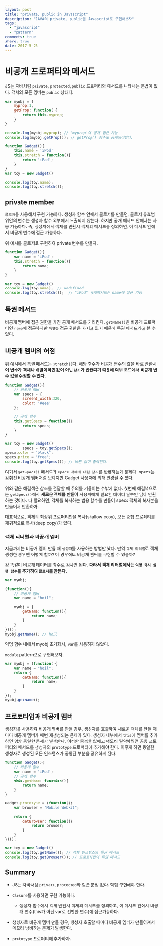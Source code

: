 ```yaml
---
layout: post
title: "private, public in Javascript"
description: "JAVA의 private, public을 Javascript로 구현해보자"
tags:
  - "javascript"
  - "pattern"
comments: true
share: true
date: 2017-5-26
---
```


# 비공개 프로퍼티와 메서드

JS는 자바처럼 `private`, `protected`, `public` 프로퍼티와 메서드를 나타내는 문법이 없다.
객체의 모든 멤버는 `public` 상태다.

```javascript
var myobj = {
	myprop:1,
	getProp: function(){
		return this.myprop;
	}
}

console.log(myobj.myprop); // 'myprop'에 공개 접근 가능
console.log(myobj.getProp()); // getProp() 함수도 공개되어있다.
```

```javascript
function Gadget(){
	this.name = 'iPod',
	this.stretch = function(){
		return 'iPad';
	}
}
var toy = new Gadget();

console.log(toy.name);
console.log(toy.stretch());
```

## private member

`클로저`를 사용해서 구현 가능하다.
생성자 함수 안에서 클로저를 만들면, 클로저 유효범위안의 변수는 생성자 함수 외부에서 노출되지 않는다.
하지만 공개 메서드 안에서는 사용 가능하다.
즉, 생성자에서 객체를 반환시 객체의 메서드를 정의하면, 이 메서드 안에서 비공개 변수에 접근 가능하다.

위 예시를 클로저로 구현하여 private 변수를 만들자.

```javascript
function Gadget(){
	var name = 'iPod';
	this.stretch = function(){
		return name;
	}
}

var toy = new Gadget();
console.log(toy.name);  // undefined
console.log(toy.stretch());  // "iPod" 공개메서드는 name에 접근 가능
```

## 특권 메서드

비공개 멤버에 접근 권한을 가진 공개 메서드를 가리킨다. `getName()`은 비공개 프로퍼티인 `name`에 접근하지만 `특별한` 접근 권한을 가지고 있기 때문에 특권 메서드라고 볼 수 있다.

## 비공개 멤버의 허점

위 예시에서 특권 메서드는 `stretch()`다.
해당 함수가 비공개 변수의 값을 바로 반환시
**이 변수가 객체나 배열이라면 값이 아닌 `참조`가 반환되기 때문에 외부 코드에서 비공개 변수 값을 수정할 수 있다.**

```javascript
function Gadget(){
	// 비공개 멤버
	var specs = {
		screent_width:320,
		color: '#eee'
	};

	// 공개 함수
	this.getSpecs = function(){
		return specs;
	}
}

var toy = new Gadget(),
		specs = toy.getSpecs();
specs.color = "black";
specs.price = "free";
console.log(toy.getSpecs()); // 바뀐 값이 출력된다.
```

여기서 `getSpecs()` 메서드가 `specs 객체에 대한 참조`를 반환하는게 문제다.
specs는 감춰진 비공개 멤버처럼 보이지만 Gadget 사용자에 의해 변경될 수 있다.


위와 같은 해결책은 참조를 전달할 때 주의를 기울이는 수밖에 없다.
첫번째 해결책으로는 `getSpecs()`에서 **새로운 객체를 만들어** 사용자에게 필요한 데이터 일부만 담아 반환하는 것이다.
다 필요하면, 객체를 복사하는 범용 함수를 만들어 specs 객체의 복사본을 만들어서 반환하자.

대표적으로, 객체의 최상위 프로퍼티만을 복사(shallow copy), 모든 중첩 프로퍼티를 재귀적으로 복사(deep copy)가 있다.

### 객체 리터럴과 비공개 멤버

지금까지는 비공개 멤버 만들 때 `생성자`를 사용하는 방법만 봤다.
만약 `객체 리터럴`로 객체 생성한 경우엔 어떻게 할까? 이 경우에도 비공개 멤버를 구현할 수 있을까?

걍 똑같이 비공개 데이터를 함수로 감싸면 된다.
**따라서 객체 리터럴에서는 `익명 즉시 실행 함수`를 추가하여 `클로저`를 만든다.**

```javascript
var myobj;

(function(){
	// 비공개 멤버
	var name = "hoil";

	myobj = {
		getName: function(){
			return name;
		}
	}
})();
myobj.getName(); // hoil
```
익명 함수 내에서 myobj 초기화시, `var`를 사용하지 않았다.

`module` pattern으로 구현해보자.

```javascript
var myobj = (function(){
	var name = "hoil";
	return {
		getName: function(){
			return name;
		}
	}
});
myobj.getName();
```

## 프로토타입과 비공개 멤버

생성자를 사용하여 비공개 멤버를 만들 경우, 생성자를 호출하여 새로운 객체를 만들 때마다 비공개 멤버가 매번 재생성되는 문제가 있다.
생성자 내부에서 `this`에 멤버를 추가하면 항상 동일한 문제가 발생한다.
이러한 중복을 없애고 메모리 절약하려면 공통 프로퍼티와 메서드를 생성자의 `prototype` 프로퍼티에 추가해야 한다.
이렇게 하면 동일한 생성자로 생성된 모든 인스턴스가 공통된 부분을 공유하게 된다.

```javascript
function Gadget(){
	// 비공개 함수
	var name = 'iPod';
	// 공개 함수
	this.getName: function(){
		return name;
	}
}

Gadget.prototype = (function(){
	var browser = "Mobile Webkit";

	return {
		getBrowser: function(){
			return browser;
		}
	}
})();

var toy = new Gadget();
console.log(toy.getName()); // 객체 인스턴스의 특권 메서드
console.log(toy.getBrowser()); // 프로토타입의 특권 메서드
```

## Summary

- JS는 자바처럼 `private`, `protected`와 같은 문법 없다. 직접 구현해야 한다.
- `Closure`를 사용하면 구현 가능하다.
	- 생성자 함수에서 객체 반환시 객체의 메서드를 정의하고, 이 메서드 안에서 비공개 변수(this가 아닌 var로 선언한 변수)에 접근가능하다.

- 생성자로 비공개 멤버 만들 경우, 생성자 호출할 때마다 비공개 멤버가 만들어져서 메모리 낭비하는 문제가 발생한다.
- `prototype` 프로퍼티에 추가하자.
